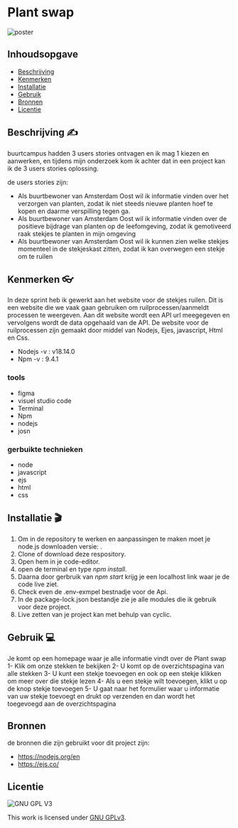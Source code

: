 
# Plant swap

![poster](https://user-images.githubusercontent.com/54691201/225738458-669bb8ea-9872-4483-97e0-c29ae441651f.png)



## Inhoudsopgave

  * [Beschrijving](#beschrijving)
  * [Kenmerken](#kenmerken)
  * [Installatie](#installatie)
  * [Gebruik](#gebruik)
  * [Bronnen](#bronnen)
  * [Licentie](#licentie)


## Beschrijving ✍
buurtcampus hadden 3 users stories ontvagen en ik mag 1 kiezen en aanwerken, en tijdens mijn onderzoek kom ik achter dat in een project kan ik de 3 users stories oplossing.

de users stories zijn:
- Als buurtbewoner van Amsterdam Oost wil ik informatie vinden over het verzorgen van planten, zodat ik niet steeds nieuwe planten hoef te kopen en daarme verspilling tegen ga.
- Als buurtbewoner van Amsterdam Oost wil ik informatie vinden over de positieve bijdrage van planten op de leefomgeving, zodat ik gemotiveerd raak stekjes te planten in mijn omgeving
- Als buurtbewoner van Amsterdam Oost wil ik kunnen zien welke stekjes momenteel in de stekjeskast zitten, zodat ik kan overwegen een stekje om te ruilen
<!-- In de Beschrijving staat hoe je project er uit ziet, hoe het werkt en wat je er mee kan. -->
<!-- Voeg een link toe naar Github Pages 🌐-->

## Kenmerken 👓
In deze sprint heb ik gewerkt aan het website voor de stekjes ruilen. Dit is een website die we vaak gaan gebruiken om ruilprocessen/aanmeldt processen te weergeven. Aan dit website wordt een API url meegegeven en vervolgens wordt de data opgehaald van de API. De website voor de ruilprocessen zijn gemaakt door middel van Nodejs, Ejes, javascript, Html en Css.
 - Nodejs -v : v18.14.0
 - Npm -v : 9.4.1
<!-- Bij Kenmerken staat welke technieken zijn gebruikt en hoe. Wat is de HTML structuur? Wat zijn de belangrijkste dingen in CSS? Wat is er met Javascript gedaan en hoe? Misschien heb je een framwork of library gebruikt? -->

### tools
- figma
- visuel studio code
- Terminal 
- Npm
- nodejs
- josn


### gerbuikte technieken

- node
- javascript
- ejs
- html
- css



## Installatie 🎬
<!-- Bij Installatie staat stap-voor-stap beschreven hoe je de development omgeving moet inrichten om aan de repository te kunnen werken. -->
1. Om in de repository te werken en aanpassingen te maken moet je node.js downloaden versie:  .
2. Clone of download deze respository.
3. Open hem in je code-editor.
4. open de terminal en type _npm install_.
5. Daarna door gerbruik van _npm start_ krijg je een localhost link waar je de code live ziet.
6. Check even de .env-exmpel bestnadje voor de Api.
7. In de package-lock.json bestandje zie je alle modules die ik gebruik voor deze project.
7. Live zetten van je project kan met behulp van cyclic.


## Gebruik 💻
Je komt op een homepage waar je alle informatie vindt over de Plant swap
1- Klik om onze stekken te bekijken
2- U komt op de overzichtspagina van alle stekken
3- U kunt een stekje toevoegen en ook op een stekje klikken om meer over die stekje lezen
4- Als u een stekje wilt toevoegen, klikt u op de knop stekje toevoegen
5- U gaat naar het formulier waar u informatie van uw stekje toevoegt en drukt op verzenden en dan wordt het toegevoegd aan de overzichtspagina


## Bronnen
de bronnen die zijn gebruikt voor dit project zijn:
- https://nodejs.org/en
- https://ejs.co/

## Licentie

![GNU GPL V3](https://www.gnu.org/graphics/gplv3-127x51.png)

This work is licensed under [GNU GPLv3](./LICENSE).
